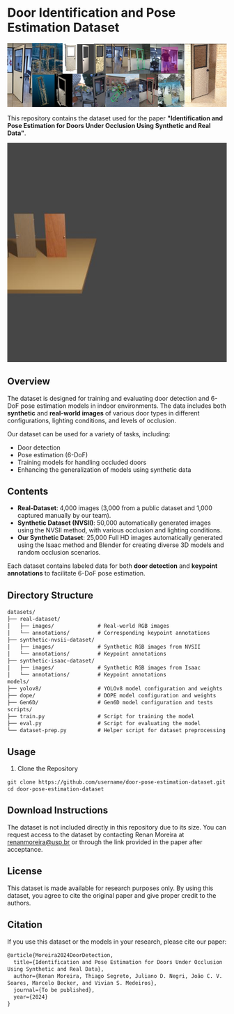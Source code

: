 # Door Identification and Pose Estimation Dataset
![Alt text](images/show.jpg)

This repository contains the dataset used for the paper **"Identification and Pose Estimation for Doors Under Occlusion Using Synthetic and Real Data"**.

[![Watch the video](dataset/synthetic-blenderproc-dataset/Dope-annotation/output/frame_000000.jpg) ](https://github.com/RenanMoreiraPinto/PoseDoor_estimation/commit/d645d7baf55d48dac90bf41dd4bc729a07a79e01)



## Overview

The dataset is designed for training and evaluating door detection and 6-DoF pose estimation models in indoor environments. The data includes both **synthetic** and **real-world images** of various door types in different configurations, lighting conditions, and levels of occlusion.

Our dataset can be used for a variety of tasks, including:

- Door detection
- Pose estimation (6-DoF)
- Training models for handling occluded doors
- Enhancing the generalization of models using synthetic data

## Contents

- **Real-Dataset**: 4,000 images (3,000 from a public dataset and 1,000 captured manually by our team).
- **Synthetic Dataset (NVSII)**: 50,000 automatically generated images using the NVSII method, with various occlusion and lighting conditions.
- **Our Synthetic Dataset**: 25,000 Full HD images automatically generated using the Isaac method and Blender for creating diverse 3D models and random occlusion scenarios.

Each dataset contains labeled data for both **door detection** and **keypoint annotations** to facilitate 6-DoF pose estimation.

## Directory Structure

```text
datasets/
├── real-dataset/
│   ├── images/              # Real-world RGB images
│   └── annotations/         # Corresponding keypoint annotations
├── synthetic-nvsii-dataset/
│   ├── images/              # Synthetic RGB images from NVSII
│   └── annotations/         # Keypoint annotations
├── synthetic-isaac-dataset/
│   ├── images/              # Synthetic RGB images from Isaac
│   └── annotations/         # Keypoint annotations
models/
├── yolov8/                  # YOLOv8 model configuration and weights
├── dope/                    # DOPE model configuration and weights
├── Gen6D/                   # Gen6D model configuration and tests
scripts/
├── train.py                 # Script for training the model
├── eval.py                  # Script for evaluating the model
└── dataset-prep.py          # Helper script for dataset preprocessing
```

## Usage
1. Clone the Repository
```text
git clone https://github.com/username/door-pose-estimation-dataset.git
cd door-pose-estimation-dataset
```

## Download Instructions
The dataset is not included directly in this repository due to its size. You can request access to the dataset by contacting Renan Moreira at renanmoreira@usp.br 
or through the link provided in the paper after acceptance.

## License
This dataset is made available for research purposes only. By using this dataset, you agree to cite the original paper and give proper credit to the authors.

## Citation
If you use this dataset or the models in your research, please cite our paper:
```
@article{Moreira2024DoorDetection,
  title={Identification and Pose Estimation for Doors Under Occlusion Using Synthetic and Real Data},
  author={Renan Moreira, Thiago Segreto, Juliano D. Negri, João C. V. Soares, Marcelo Becker, and Vivian S. Medeiros},
  journal={To be published},
  year={2024}
}
```



